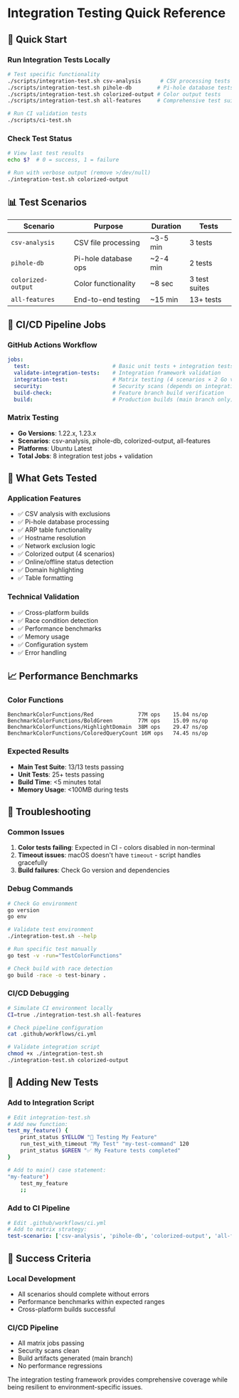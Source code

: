 # Integration Testing Quick Reference

## 🚀 Quick Start

### Run Integration Tests Locally
```bash
# Test specific functionality
./scripts/integration-test.sh csv-analysis      # CSV processing tests
./scripts/integration-test.sh pihole-db        # Pi-hole database tests  
./scripts/integration-test.sh colorized-output # Color output tests
./scripts/integration-test.sh all-features     # Comprehensive test suite

# Run CI validation tests
./scripts/ci-test.sh
```

### Check Test Status
```bash
# View last test results
echo $?  # 0 = success, 1 = failure

# Run with verbose output (remove >/dev/null)
./integration-test.sh colorized-output
```

## 📊 Test Scenarios

| Scenario | Purpose | Duration | Tests |
|----------|---------|----------|-------|
| `csv-analysis` | CSV file processing | ~3-5 min | 3 tests |
| `pihole-db` | Pi-hole database ops | ~2-4 min | 2 tests |
| `colorized-output` | Color functionality | ~8 sec | 3 test suites |
| `all-features` | End-to-end testing | ~15 min | 13+ tests |

## 🔧 CI/CD Pipeline Jobs

### GitHub Actions Workflow
```yaml
jobs:
  test:                          # Basic unit tests + integration tests
  validate-integration-tests:    # Integration framework validation  
  integration-test:              # Matrix testing (4 scenarios × 2 Go versions)
  security:                      # Security scans (depends on integration tests)
  build-check:                   # Feature branch build verification
  build:                         # Production builds (main branch only)
```

### Matrix Testing
- **Go Versions**: 1.22.x, 1.23.x
- **Scenarios**: csv-analysis, pihole-db, colorized-output, all-features
- **Platforms**: Ubuntu Latest
- **Total Jobs**: 8 integration test jobs + validation

## 🎯 What Gets Tested

### Application Features
- ✅ CSV analysis with exclusions
- ✅ Pi-hole database processing  
- ✅ ARP table functionality
- ✅ Hostname resolution
- ✅ Network exclusion logic
- ✅ Colorized output (4 scenarios)
- ✅ Online/offline status detection
- ✅ Domain highlighting
- ✅ Table formatting

### Technical Validation  
- ✅ Cross-platform builds
- ✅ Race condition detection
- ✅ Performance benchmarks
- ✅ Memory usage
- ✅ Configuration system
- ✅ Error handling

## 📈 Performance Benchmarks

### Color Functions
```
BenchmarkColorFunctions/Red              77M ops    15.04 ns/op
BenchmarkColorFunctions/BoldGreen        77M ops    15.09 ns/op  
BenchmarkColorFunctions/HighlightDomain  38M ops    29.47 ns/op
BenchmarkColorFunctions/ColoredQueryCount 16M ops   74.45 ns/op
```

### Expected Results
- **Main Test Suite**: 13/13 tests passing
- **Unit Tests**: 25+ tests passing
- **Build Time**: <5 minutes total
- **Memory Usage**: <100MB during tests

## 🐛 Troubleshooting

### Common Issues
1. **Color tests failing**: Expected in CI - colors disabled in non-terminal
2. **Timeout issues**: macOS doesn't have `timeout` - script handles gracefully
3. **Build failures**: Check Go version and dependencies

### Debug Commands
```bash
# Check Go environment
go version
go env

# Validate test environment  
./integration-test.sh --help

# Run specific test manually
go test -v -run="TestColorFunctions" 

# Check build with race detection
go build -race -o test-binary .
```

### CI/CD Debugging
```bash
# Simulate CI environment locally
CI=true ./integration-test.sh all-features

# Check pipeline configuration
cat .github/workflows/ci.yml

# Validate integration script
chmod +x ./integration-test.sh
./integration-test.sh colorized-output
```

## 📝 Adding New Tests

### Add to Integration Script
```bash
# Edit integration-test.sh
# Add new function:
test_my_feature() {
    print_status $YELLOW "🧪 Testing My Feature"
    run_test_with_timeout "My Test" "my-test-command" 120
    print_status $GREEN "✅ My Feature tests completed"
}

# Add to main() case statement:
"my-feature")
    test_my_feature
    ;;
```

### Add to CI Pipeline
```yaml
# Edit .github/workflows/ci.yml
# Add to matrix strategy:
test-scenario: ['csv-analysis', 'pihole-db', 'colorized-output', 'all-features', 'my-feature']
```

## 🎉 Success Criteria

### Local Development
- All scenarios should complete without errors
- Performance benchmarks within expected ranges
- Cross-platform builds successful

### CI/CD Pipeline  
- All matrix jobs passing
- Security scans clean
- Build artifacts generated (main branch)
- No performance regressions

The integration testing framework provides comprehensive coverage while being resilient to environment-specific issues.
